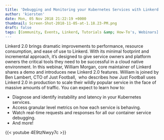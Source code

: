 ```yaml
---
title: 'Debugging and Monitoring your Kubernetes Services with Linkerd 2.0'
author: 'kiersten'
date: Mon, 05 Nov 2018 21:22:19 +0000
thumbnail: Screen-Shot-2018-11-05-at-1.18.23-PM.png
draft: false
tags: [Community, Events, Linkerd, Tutorials &amp; How-To's, Webinars]
---
```


Linkerd 2.0 brings dramatic improvements to performance, resource consumption, and ease of use to Linkerd. With its minimal footprint and incremental approach, it’s designed to give service owners and platform owners the critical tools they need to be successful in a cloud native environment. In this webinar, William Morgan, core maintainer of Linkerd shares a demo and introduces new Linkerd 2.0 features. William is joined by Ben Lambert, CTO of Just Football,  who describes how Just Football uses Linkerd 2.0 in production to scale their wildly popular service in the face of massive amounts of traffic. You can expect to learn how to:

- Diagnose and identify instability and latency in your Kubernetes services.
- Access granular level metrics on how each service is behaving.
- Watch real-time requests and responses for all our container service debugging.
- And more!

{{< youtube 4E9tzNwyy7c >}}
